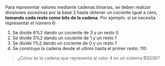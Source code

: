 Para representar valores mediante cadenas binarias, se deben realizar divisiones sucesivas por la base 2 hasta obtener un cociente igual a cero, **tomando cada resto como bits de la cadena**. Por ejemplo. si se necesita representar el número 6:
1. Se divide 6%2 dando un cociente de 3 y un resto 0
2. Se divide 3%2 dando un cociente de 1 y un resto 1
3. Se divide 1%2 dando un cociente de 0 y un resto 1
4. Se construye la cadena desde el ultimo hasta el primer resto: 110


>¿Cómo es la cadena que representa al valor 4 en un sistema BSS(8)?